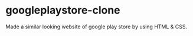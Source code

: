 # googleplaystore-clone
Made a similar looking website of google play store by using HTML &amp; CSS.
